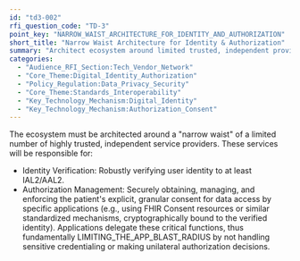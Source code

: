 ```yaml
---
id: "td3-002"
rfi_question_code: "TD-3"
point_key: "NARROW_WAIST_ARCHITECTURE_FOR_IDENTITY_AND_AUTHORIZATION"
short_title: "Narrow Waist Architecture for Identity & Authorization"
summary: "Architect ecosystem around limited trusted, independent providers for Identity Verification (IAL2/AAL2) and Authorization Management, limiting app blast radius."
categories:
  - "Audience_RFI_Section:Tech_Vendor_Network"
  - "Core_Theme:Digital_Identity_Authorization"
  - "Policy_Regulation:Data_Privacy_Security"
  - "Core_Theme:Standards_Interoperability"
  - "Key_Technology_Mechanism:Digital_Identity"
  - "Key_Technology_Mechanism:Authorization_Consent"
---
```

The ecosystem must be architected around a "narrow waist" of a limited number of highly trusted, independent service providers. These services will be responsible for:
*   Identity Verification: Robustly verifying user identity to at least IAL2/AAL2.
*   Authorization Management: Securely obtaining, managing, and enforcing the patient's explicit, granular consent for data access by specific applications (e.g., using FHIR Consent resources or similar standardized mechanisms, cryptographically bound to the verified identity). Applications delegate these critical functions, thus fundamentally LIMITING\_THE\_APP\_BLAST\_RADIUS by not handling sensitive credentialing or making unilateral authorization decisions.
